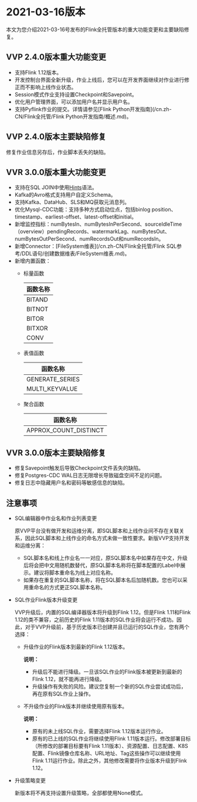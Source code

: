 # 2021-03-16版本

本文为您介绍2021-03-16号发布的Flink全托管版本的重大功能变更和主要缺陷修复。

## VVP 2.4.0版本重大功能变更

-   支持Flink 1.12版本。
-   开发控制台界面全新升级，作业上线后，您可以在开发界面继续对作业进行修正而不影响上线作业状态。
-   Session模式作业支持设置Checkpoint和Savepoint。
-   优化用户管理界面，可以添加用户名并显示用户名。
-   支持Pyflink作业的提交。详情请参见[Flink Python开发指南](/cn.zh-CN/Flink全托管/Flink Python开发指南/概述.md)。

## VVP 2.4.0版本主要缺陷修复

修复作业信息另存后，作业脚本丢失的缺陷。

## VVR 3.0.0版本重大功能变更

-   支持在SQL JOIN中使用[Hints](https://ci.apache.org/projects/flink/flink-docs-release-1.12/dev/table/sql/hints.html)语法。
-   Kafka的Avro格式支持用户自定义Schema。
-   支持Kafka、DataHub、SLS和MQ获取元消息列。
-   优化Mysql-CDC功能：支持多种方式启动位点，包括binlog position、timestamp、earliest-offset、latest-offset和initial。
-   新增监控指标：numBytesIn、numBytesInPerSecond、sourceIdleTime（overview）pendingRecords、watermarkLag、numBytesOut、numBytesOutPerSecond、numRecordsOut和numRecordsIn。
-   新增Connector：[FileSystem维表](/cn.zh-CN/Flink全托管/Flink SQL参考/DDL语句/创建数据维表/FileSystem维表.md)。
-   新增内置函数：
    -   标量函数

        |函数名称|
        |----|
        |BITAND|DATEDIFF|FROM\_UNIXTIME|MURMUR\_HASH\_64|TO\_DATE|
        |BITNOT|DATE\_ADD|ISNAN|PARSE\_URL|TO\_TIMESTAMP\_TZ|
        |BITOR|DATE\_FORMAT|JSON\_VALUE|REGEXP\_EXTRACT|UNIX\_TIMESTAMP|
        |BITXOR|DATE\_FORMAT\_TZ|KEYVALUE|REGEXP\_REPLACE|
        |CONV|DATE\_SUB|MURMUR\_HASH|SPLIT\_INDEX|

    -   表值函数

        |函数名称|
        |----|
        |GENERATE\_SERIES|JSON\_TUPLE|
        |MULTI\_KEYVALUE|STRING\_SPLIT|

    -   聚合函数

        |函数名称|
        |----|
        |APPROX\_COUNT\_DISTINCT|FIRST\_VALUE|LAST\_VALUE|


## VVR 3.0.0版本主要缺陷修复

-   修复Savepoint触发后导致Checkpoint文件丢失的缺陷。
-   修复Postgres-CDC WAL日志无限增长导致磁盘空间不足的问题。
-   修复日志中隐藏用户名和密码等敏感信息的缺陷。

## 注意事项

-   SQL编辑器中作业名和作业列表变更

    原VVP平台没有做开发和运维分离，即SQL脚本和上线作业间不存在关联关系，因此SQL脚本和上线作业的命名方式未做一致性要求。新版VVP支持开发和运维分离：

    -   SQL脚本名和线上作业名一一对应，原SQL脚本名中如果存在中文，升级后将会把中文用随机数替代，原SQL脚本名称将在脚本配置的Label中展示。建议将脚本重命名为线上对应名称。
    -   如果存在重复的SQL脚本名称，将在SQL脚本名后加随机数。您也可以采用重命名的方式更正SQL脚本名称。
-   SQL作业Flink版本升级变更

    VVP升级后，内置的SQL编译器版本将升级到Flink 1.12。但是Flink 1.11和Flink 1.12的类不兼容，之前历史的Flink 1.11版本的SQL作业将会运行不成功。因此，对于VVP升级前，基于历史版本已创建并且已运行的SQL作业，您有两个选择：

    -   升级作业的Flink版本到最新的Flink 1.12版本。

        **说明：**

        -   升级后不能进行降级。一旦该SQL作业的Flink版本被更新到最新的Flink 1.12，就不能再进行降级。
        -   升级操作有失败的风险。建议您复制一个新的SQL作业尝试成功后，再在原有SQL作业上操作。
    -   不升级作业的Flink版本并继续使用原有版本。

        **说明：**

        -   原有的未上线SQL作业，需要选择Flink 1.12版本运行作业。
        -   原有的已上线的SQL作业将继续使用Flink 1.11版本运行。修改部署目标（所修改的部署目标要有Flink 1.11版本）、资源配置、日志配置、K8S配置、Flink镜像仓库名称、URL地址、Tag这些操作可以继续使用Flink 1.11运行作业。除此之外，其他修改需要将作业版本升级到Flink 1.12。
-   升级策略变更

    新版本将不再支持设置升级策略，全部都使用None模式。


